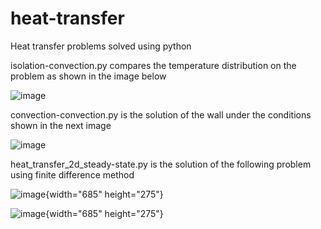 # heat-transfer
Heat transfer problems solved using python

isolation-convection.py compares the temperature distribution on the problem as shown in the image below

![image](https://user-images.githubusercontent.com/93877655/140654834-754a0ed2-20ef-4277-bdf3-adeae7f5b426.png)

convection-convection.py is the solution of the wall under the conditions shown in the next image

![image](https://user-images.githubusercontent.com/93877655/140666845-11586d5f-0f88-433b-a0b9-cea77794ccd2.png)

heat_transfer_2d_steady-state.py is the solution of the following problem using finite difference method

![image](https://user-images.githubusercontent.com/93877655/141698764-e7e8e38f-96cb-4d66-977f-58e200de5f70.png){width="685" height="275"}

![image](https://user-images.githubusercontent.com/93877655/141698805-d5c40b9f-340a-4aea-a4dc-ebab8ffb69aa.png){width="685" height="275"}


